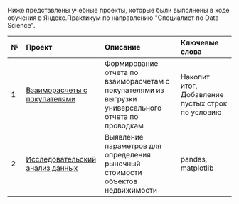 Ниже представлены учебные проекты, которые были выполнены в ходе обучения в Яндекс.Практикум по направлению "Специалист по Data Science".

| **№** | **Проект** | **Описание** | **Ключевые слова** |  
|:--|:-----------|:-------------|:---------------------- |
| 1 |[Взаиморасчеты с покупателями](https://github.com/Anatoly-Kozlov/M_pet_projects/tree/7bf78b1c950f914a6f7bb888289eb60f6ae7d80d/01.%20%D0%92%D0%B5%D0%B4%D0%BE%D0%BC%D0%BE%D1%81%D1%82%D1%8C%20%D1%80%D0%B0%D1%81%D1%87%D0%B5%D1%82%D0%BE%D0%B2%20%D1%81%20%D0%BF%D0%BE%D0%BA%D1%83%D0%BF%D0%B0%D1%82%D0%B5%D0%BB%D1%8F%D0%BC%D0%B8)|Формирование отчета по взаиморасчетам с покупателями из выгрузки универсального отчета по проводкам|Накопит итог, Добавление пустых строк по условию
| 2 |[Исследовательский анализ данных](https://github.com/Anatoly-Kozlov/Yandex.Practicum/tree/main/02.%20%D0%98%D1%81%D1%81%D0%BB%D0%B5%D0%B4%D0%BE%D0%B2%D0%B0%D1%82%D0%B5%D0%BB%D1%8C%D1%81%D0%BA%D0%B8%D0%B9%20%D0%B0%D0%BD%D0%B0%D0%BB%D0%B8%D0%B7%20%D0%B4%D0%B0%D0%BD%D0%BD%D1%8B%D1%85)|Выявление параметров для определения рыночный стоимости объектов недвижимости|pandas, matplotlib
